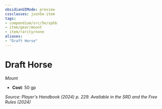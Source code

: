 ```yaml
---
obsidianUIMode: preview
cssclasses: json5e-item
tags:
- compendium/src/5e/xphb
- item/gear/mount
- item/rarity/none
aliases: 
- "Draft Horse"
---
```

# Draft Horse
*Mount*  


- **Cost**: 50 gp

*Source: Player's Handbook (2024) p. 229. Available in the <span title='Systems Reference Document (5.2)'>SRD</span> and the Free Rules (2024)*
